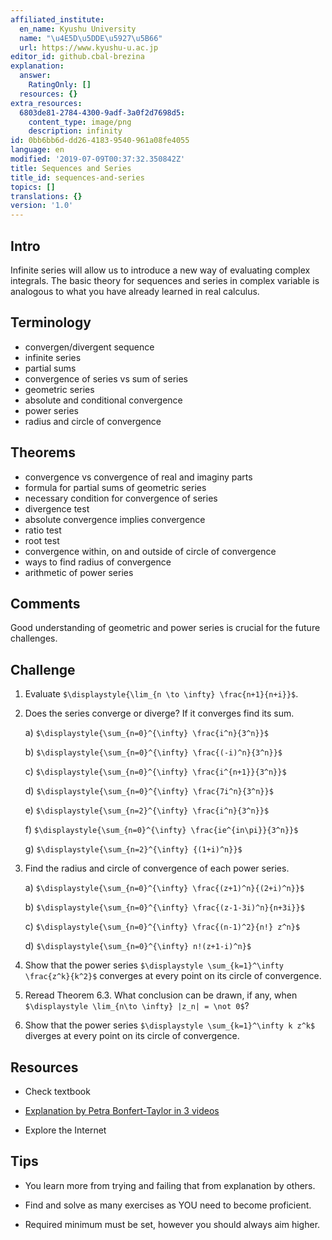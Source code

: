 ```yaml
---
affiliated_institute:
  en_name: Kyushu University
  name: "\u4E5D\u5DDE\u5927\u5B66"
  url: https://www.kyushu-u.ac.jp
editor_id: github.cbal-brezina
explanation:
  answer:
    RatingOnly: []
  resources: {}
extra_resources:
  6803de81-2784-4300-9adf-3a0f2d7698d5:
    content_type: image/png
    description: infinity
id: 0bb6bb6d-dd26-4183-9540-961a08fe4055
language: en
modified: '2019-07-09T00:37:32.350842Z'
title: Sequences and Series
title_id: sequences-and-series
topics: []
translations: {}
version: '1.0'
---
```


## Intro

Infinite series will allow us to introduce a new way of evaluating complex integrals. The basic theory for sequences and series in complex variable is analogous to what you have already learned  in real calculus.  

## Terminology

- convergen/divergent sequence
- infinite series
- partial sums
- convergence of series vs sum of series
- geometric series 
- absolute and conditional convergence
- power series
- radius and circle of convergence



## Theorems

- convergence vs convergence of real and imaginy parts
- formula for partial sums of geometric series
- necessary condition for convergence of series
- divergence test
- absolute convergence implies convergence
- ratio test
- root test
- convergence within, on and outside of circle of convergence
- ways to find radius of convergence
- arithmetic of power series



## Comments

Good understanding of geometric and  power series is crucial for the future challenges.


## Challenge

1. Evaluate `$\displaystyle{\lim_{n \to \infty} \frac{n+1}{n+i}}$`.

2. Does the series converge or diverge? If it converges find its sum.

   a)  `$\displaystyle{\sum_{n=0}^{\infty} \frac{i^n}{3^n}}$`
   
   b)  `$\displaystyle{\sum_{n=0}^{\infty} \frac{(-i)^n}{3^n}}$`
   
   c)  `$\displaystyle{\sum_{n=0}^{\infty} \frac{i^{n+1}}{3^n}}$`
   
   d)  `$\displaystyle{\sum_{n=0}^{\infty} \frac{7i^n}{3^n}}$`
   
   e)  `$\displaystyle{\sum_{n=2}^{\infty} \frac{i^n}{3^n}}$`
   
   f)  `$\displaystyle{\sum_{n=0}^{\infty} \frac{ie^{in\pi}}{3^n}}$`
   
   g)  `$\displaystyle{\sum_{n=2}^{\infty} {(1+i)^n}}$`

3. Find the radius and  circle of convergence of each power series.

    a) `$\displaystyle{\sum_{n=0}^{\infty} \frac{(z+1)^n}{(2+i)^n}}$`
    
    b) `$\displaystyle{\sum_{n=0}^{\infty} \frac{(z-1-3i)^n}{n+3i}}$`
    
    c) `$\displaystyle{\sum_{n=0}^{\infty} \frac{(n-1)^2}{n!} z^n}$`
    
    d) `$\displaystyle{\sum_{n=0}^{\infty} n!(z+1-i)^n}$`

4. Show that the power series `$\displaystyle \sum_{k=1}^\infty \frac{z^k}{k^2}$` converges at every point on its circle of convergence.

5. Reread Theorem 6.3. What conclusion can be drawn, if any, when `$\displaystyle \lim_{n\to \infty} |z_n| = \not 0$`?   


6. Show that the power series `$\displaystyle \sum_{k=1}^\infty k z^k$` diverges at every point on its circle of convergence.

## Resources

- Check textbook

- [Explanation by Petra Bonfert-Taylor in 3 videos](https://youtu.be/lkU3oT353Mw)


- Explore the Internet

## Tips


- You learn more from trying and failing that from  explanation by others.

- Find and solve as many exercises as YOU need to become proficient.

- Required minimum must be set, however you should always aim higher.

